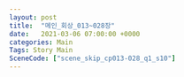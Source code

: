 ```yaml
---
layout: post
title:  "메인_회상_013~028장"
date:   2021-03-06 07:00:00 +0000
categories: Main
Tags: Story Main
SceneCode: ["scene_skip_cp013-028_q1_s10"]
---
```

